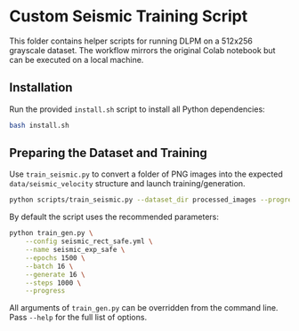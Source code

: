 # Custom Seismic Training Script

This folder contains helper scripts for running DLPM on a 512x256 grayscale
dataset. The workflow mirrors the original Colab notebook but can be executed
on a local machine.

## Installation

Run the provided `install.sh` script to install all Python dependencies:

```bash
bash install.sh
```

## Preparing the Dataset and Training

Use `train_seismic.py` to convert a folder of PNG images into the expected
`data/seismic_velocity` structure and launch training/generation.

```bash
python scripts/train_seismic.py --dataset_dir processed_images --progress
```

By default the script uses the recommended parameters:

```bash
python train_gen.py \
    --config seismic_rect_safe.yml \
    --name seismic_exp_safe \
    --epochs 1500 \
    --batch 16 \
    --generate 16 \
    --steps 1000 \
    --progress
```

All arguments of `train_gen.py` can be overridden from the command line. Pass
`--help` for the full list of options.
